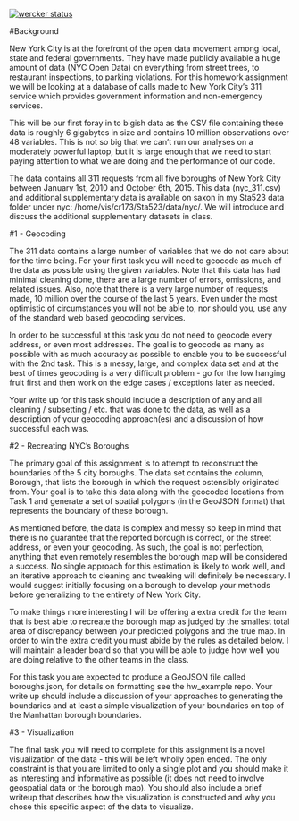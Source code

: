 [![wercker status](https://app.wercker.com/status/56cceaf2d32d66129b6187a33926aa37/m "wercker status")](https://app.wercker.com/project/bykey/56cceaf2d32d66129b6187a33926aa37)

#Background

New York City is at the forefront of the open data movement among local, state and federal governments. They have made publicly available a huge amount of data (NYC Open Data) on everything from street trees, to restaurant inspections, to parking violations. For this homework assignment we will be looking at a database of calls made to New York City’s 311 service which provides government information and non-emergency services.

This will be our first foray in to bigish data as the CSV file containing these data is roughly 6 gigabytes in size and contains 10 million observations over 48 variables. This is not so big that we can’t run our analyses on a moderately powerful laptop, but it is large enough that we need to start paying attention to what we are doing and the performance of our code.

The data contains all 311 requests from all five boroughs of New York City between January 1st, 2010 and October 6th, 2015. This data (nyc_311.csv) and additional supplementary data is available on saxon in my Sta523 data folder under nyc: /home/vis/cr173/Sta523/data/nyc/. We will introduce and discuss the additional supplementary datasets in class.



#1 - Geocoding

The 311 data contains a large number of variables that we do not care about for the time being. For your first task you will need to geocode as much of the data as possible using the given variables. Note that this data has had minimal cleaning done, there are a large number of errors, omissions, and related issues. Also, note that there is a very large number of requests made, 10 million over the course of the last 5 years. Even under the most optimistic of circumstances you will not be able to, nor should you, use any of the standard web based geocoding services.

In order to be successful at this task you do not need to geocode every address, or even most addresses. The goal is to geocode as many as possible with as much accuracy as possible to enable you to be successful with the 2nd task. This is a messy, large, and complex data set and at the best of times geocoding is a very difficult problem - go for the low hanging fruit first and then work on the edge cases / exceptions later as needed.

Your write up for this task should include a description of any and all cleaning / subsetting / etc. that was done to the data, as well as a description of your geocoding approach(es) and a discussion of how successful each was.


#2 - Recreating NYC’s Boroughs

The primary goal of this assignment is to attempt to reconstruct the boundaries of the 5 city boroughs. The data set contains the column, Borough, that lists the borough in which the request ostensibly originated from. Your goal is to take this data along with the geocoded locations from Task 1 and generate a set of spatial polygons (in the GeoJSON format) that represents the boundary of these borough.

As mentioned before, the data is complex and messy so keep in mind that there is no guarantee that the reported borough is correct, or the street address, or even your geocoding. As such, the goal is not perfection, anything that even remotely resembles the borough map will be considered a success. No single approach for this estimation is likely to work well, and an iterative approach to cleaning and tweaking will definitely be necessary. I would suggest initially focusing on a borough to develop your methods before generalizing to the entirety of New York City.

To make things more interesting I will be offering a extra credit for the team that is best able to recreate the borough map as judged by the smallest total area of discrepancy between your predicted polygons and the true map. In order to win the extra credit you must abide by the rules as detailed below. I will maintain a leader board so that you will be able to judge how well you are doing relative to the other teams in the class.

For this task you are expected to produce a GeoJSON file called boroughs.json, for details on formatting see the hw_example repo. Your write up should include a discussion of your approaches to generating the boundaries and at least a simple visualization of your boundaries on top of the Manhattan borough boundaries.

#3 - Visualization

The final task you will need to complete for this assignment is a novel visualization of the data - this will be left wholly open ended. The only constraint is that you are limited to only a single plot and you should make it as interesting and informative as possible (it does not need to involve geospatial data or the borough map). You should also include a brief writeup that describes how the visualization is constructed and why you chose this specific aspect of the data to visualize.
